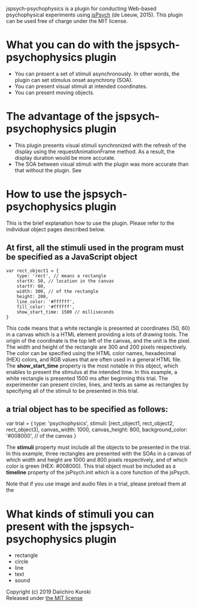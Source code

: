 jspsych-psychophysics is a plugin for conducting Web-based psychophysical experiments using [jsPsych](http://www.jspsych.org/) (de Leeuw, 2015).
This plugin can be used free of charge under the MIT license.

# What you can do with the jspsych-psychophysics plugin
- You can present a set of stimuli asynchronously. In other words, the plugin can set stimulus onset asynchrony (SOA).
- You can present visual stimuli at intended coordinates.
- You can present moving objects.

# The advantage of the jspsych-psychophysics plugin
- This plugin presents visual stimuli synchronized with the refresh of the display using the requestAnimationFrame method. As a result, the display duration would be more accurate.
- The SOA between visual stimuli with the plugin was more accurate than that without the plugin. See

# How to use the jspsych-psychophysics plugin
This is the brief explanation how to use the plugin. Please refer to the individual object pages described below. 

## At first, all the stimuli used in the program must be specified as a JavaScript object

```JavaScript:Example of a rectangle
var rect_object1 = {
    type: 'rect', // means a rectangle
    startX: 50, // location in the canvas
    startY: 60,
    width: 300, // of the rectangle
    height: 200,
    line_color: '#ffffff',
    fill_color: '#ffffff',
    show_start_time: 1500 // milliseconds
}
```

This code means that a white rectangle is presented at coordinates (50, 60) in a canvas which is a HTML element providing a lots of drawing tools. The origin of the coordinate is the top left of the canvas, and the unit is the pixel. The width and height of the rectangle are 300 and 200 pixels respectively. The color can be specified using the HTML color names, hexadecimal (HEX) colors, and RGB values that are often used in a general HTML file. The **show_start_time** property is the most notable in this object, which enables to present the stimulus at the intended time. In this example, a white rectangle is presented 1500 ms after beginning this trial. The experimenter can present circles, lines, and texts as same as rectangles by specifying all of the stimuli to be presented in this trial.

## a trial object has to be specified as follows:

var trial = {
    type: 'psychophysics',
    stimuli: [rect_object1, rect_object2, rect_object3],
    canvas_width: 1000,
    canvas_height: 800,
    background_color: '#008000', // of the canvas
}

The **stimuli** property must include all the objects to be presented in the trial. In this example, three rectangles are presented with the SOAs in a canvas of which width and height are 1000 and 800 pixels respectively, and of which color is green (HEX: #008000). This trial object must be included as a **timeline** property of the jsPsych.init which is a core function of the jsPsych.

Note that if you use image and audio files in a trial, please preload them at the 


# What kinds of stimuli you can present with the jspsych-psychophysics plugin
- rectangle
- circle
- line
- text
- sound

Copyright (c) 2019 Daiichiro Kuroki  
Released under [the MIT license](https://opensource.org/licenses/MIT)
